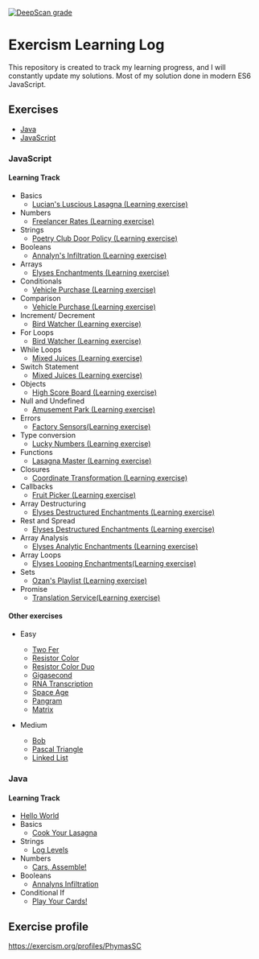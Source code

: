 [![DeepScan grade](https://deepscan.io/api/teams/15500/projects/18708/branches/463725/badge/grade.svg)](https://deepscan.io/dashboard#view=project&tid=15500&pid=18708&bid=463725)
# Exercism Learning Log
This repository is created to track my learning progress, and I will constantly update my solutions. Most of my solution done in modern ES6 JavaScript.
## Exercises
- [Java](#Java)
- [JavaScript](#JavaScript)

### JavaScript
#### Learning Track
- Basics
	- [Lucian's Luscious Lasagna (Learning exercise)](javascript/lasagna)
- Numbers
	- [Freelancer Rates (Learning exercise)](javascript/freelancer-rates)
- Strings
	- [Poetry Club Door Policy (Learning exercise)](javascript/poetry-club-door-policy)
- Booleans
	- [Annalyn's Infiltration (Learning exercise)](javascript/annalyns-infiltration)
- Arrays
	- [Elyses Enchantments (Learning exercise)](javascript/elyses-enchantments)
- Conditionals
	- [Vehicle Purchase (Learning exercise)](javascript/vehicle-purchase)
- Comparison
	- [Vehicle Purchase (Learning exercise)](javascript/vehicle-purchase)
- Increment/ Decrement
	- [Bird Watcher (Learning exercise)](javascript/bird-watcher)
- For Loops
	- [Bird Watcher (Learning exercise)](javascript/bird-watcher)
- While Loops
	- [Mixed Juices (Learning exercise)](javascript/mixed-juices)
- Switch Statement
	- [Mixed Juices (Learning exercise)](javascript/mixed-juices)
- Objects
	- [High Score Board (Learning exercise)](javascript/high-score-board)
- Null and Undefined
	- [Amusement Park (Learning exercise)](javascript/amusement-park)
- Errors
	- [Factory Sensors(Learning exercise)](javascript/factory-sensor)
- Type conversion
	- [Lucky Numbers (Learning exercise)](javascript/lucky-numbers)
- Functions
	- [Lasagna Master (Learning exercise)](javascript/lasagna-master)
- Closures
	- [Coordinate Transformation (Learning exercise)](javascript/coordinate-transformation)
- Callbacks
	- [Fruit Picker (Learning exercise)](javascript/fruit-picker)
- Array Destructuring
	- [Elyses Destructured Enchantments (Learning exercise)](javascript/elyses-destructured-enchantments)
- Rest and Spread
	- [Elyses Destructured Enchantments (Learning exercise)](javascript/elyses-destructured-enchantments)
- Array Analysis
	- [Elyses Analytic Enchantments (Learning exercise)](javascript/elyses-analytic-enchantments)
- Array Loops
	- [Elyses Looping Enchantments(Learning exercise)](javascript/elyses-looping-enchantments)
- Sets
	- [Ozan's Playlist (Learning exercise)](javascript/ozans-playlist)
- Promise
	- [Translation Service(Learning exercise)](javascript/translation-service)

#### Other exercises
- Easy
	- [Two Fer](javascript/two-fer)
	- [Resistor Color](javascript/resistor-color)
	- [Resistor Color Duo](javascript/resistor-color-duo)
	- [Gigasecond](javascript/gigasecond)
	- [RNA Transcription](javascript/rna-transcription)
	- [Space Age](javascript/space-age)
	- [Pangram](javascript/pangram)
	- [Matrix](javascript/matrix)
	 
 - Medium
	- [Bob](javascript/bob)
	- [Pascal Triangle](javascript/pascal-triangle)
	- [Linked List](javascript/linked-list)
	 
### Java
#### Learning Track
- [Hello World](java/hello-world)
- Basics
	- [Cook Your Lasagna](java/lasagna)
- Strings
	- [Log Levels](java/log-levels)
- Numbers
	- [Cars, Assemble!](java/cars-assemble)
- Booleans
	- [Annalyns Infiltration](java/annalyns-infiltration)
- Conditional If
	- [Play Your Cards!](java/blackjack)

## Exercise profile
https://exercism.org/profiles/PhymasSC